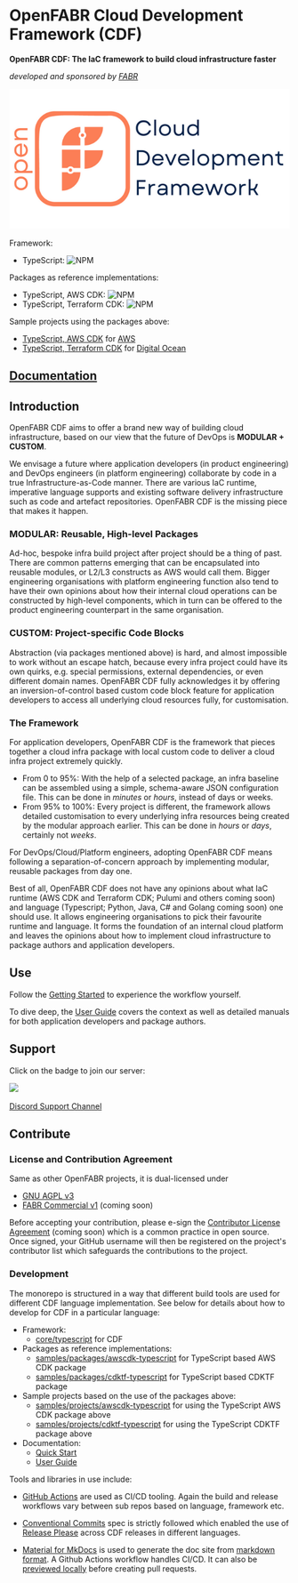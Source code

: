 # OpenFABR Cloud Development Framework (CDF)

**OpenFABR CDF: The IaC framework to build cloud infrastructure faster**

*developed and sponsored by [FABR](https://fabrhq.com?utm_source=openfabr-cdf-docs&utm_medium=md-doc&utm_campaign=general-oss)*

![OpenFABR CDK header](./docs/assets/header-640x320.png)

Framework:

- TypeScript: ![NPM](https://img.shields.io/npm/v/@openfabr/cdf)

Packages as reference implementations:

- TypeScript, AWS CDK: ![NPM](https://img.shields.io/npm/v/@openfabr/package-ri-awscdk)
- TypeScript, Terraform CDK: ![NPM](https://img.shields.io/npm/v/@openfabr/package-ri-cdktf)

Sample projects using the packages above:

  - [TypeScript, AWS CDK](./samples/projects/awscdk-typescript/README.md) for [AWS](https://aws.amazon.com)
  - [TypeScript, Terraform CDK](./samples/projects/cdktf-typescript/README.md) for [Digital Ocean](https://digitalocean.com)

## [Documentation](https://openfabr.github.io/cdf/)

## Introduction

OpenFABR CDF aims to offer a brand new way of building cloud infrastructure, based on our view that the future of DevOps is **MODULAR + CUSTOM**.

We envisage a future where application developers (in product engineering) and DevOps engineers (in platform engineering) collaborate by code in a true Infrastructure-as-Code manner. There are various IaC runtime, imperative language supports and existing software delivery infrastructure such as code and artefact repositories. OpenFABR CDF is the missing piece that makes it happen.

### MODULAR: Reusable, High-level Packages

Ad-hoc, bespoke infra build project after project should be a thing of past. There are common patterns emerging that can be encapsulated into reusable modules, or L2/L3 constructs as AWS would call them. Bigger engineering organisations with platform engineering function also tend to have their own opinions about how their internal cloud operations can be constructed by high-level components, which in turn can be offered to the product engineering counterpart in the same organisation.  

### CUSTOM: Project-specific Code Blocks

Abstraction (via packages mentioned above) is hard, and almost impossible to work without an escape hatch, because every infra project could have its own quirks, e.g. special permissions, external dependencies, or even different domain names. OpenFABR CDF fully acknowledges it by offering an inversion-of-control based custom code block feature for application developers to access all underlying cloud resources fully, for customisation.  

### The Framework

For application developers, OpenFABR CDF is the framework that pieces together a cloud infra package with local custom code to deliver a cloud infra project extremely quickly. 

- From 0 to 95%: With the help of a selected package, an infra baseline can be assembled using a simple, schema-aware JSON configuration file. This can be done in *minutes* or *hours*, instead of days or weeks.
- From 95% to 100%: Every project is different, the framework allows detailed customisation to every underlying infra resources being created by the modular approach earlier. This can be done in *hours* or *days*, certainly not *weeks*.

For DevOps/Cloud/Platform engineers, adopting OpenFABR CDF means following a separation-of-concern approach by implementing modular, reusable packages from day one.

Best of all, OpenFABR CDF does not have any opinions about what IaC runtime (AWS CDK and Terraform CDK; Pulumi and others coming soon) and language (Typescript; Python, Java, C# and Golang coming soon) one should use. It allows engineering organisations to pick their favourite runtime and language. It forms the foundation of an internal cloud platform and leaves the opinions about how to implement cloud infrastructure to package authors and application developers.

## Use

Follow the [Getting Started](./docs/get-started/quick-start.md) to experience the workflow yourself.

To dive deep, the [User Guide](./docs/user-guide/overview.md) covers the context as well as detailed manuals for both application developers and package authors.

## Support

Click on the badge to join our server:

[![](https://dcbadge.vercel.app/api/server/4ma3bVVkrv?theme=default-inverted&logoColor=FC7E56)](https://discord.gg/4ma3bVVkrv)

[Discord Support Channel](https://discord.com/channels/1039810916625162260/1039819988296552510)

## Contribute

### License and Contribution Agreement

Same as other OpenFABR projects, it is dual-licensed under

- [GNU AGPL v3](https://www.gnu.org/licenses/agpl-3.0.en.html)
- [FABR Commercial v1](#) (coming soon)

Before accepting your contribution, please e-sign the [Contributor License Agreement](#) (coming soon) which is a common practice in open source. Once signed, your GitHub username will then be registered on the project's contributor list which safeguards the contributions to the project.

### Development

The monorepo is structured in a way that different build tools are used for different CDF language implementation. See below for details about how to develop for CDF in a particular language:

- Framework:
  - [core/typescript](./core/typescript/README.md) for CDF
- Packages as reference implementations:
  - [samples/packages/awscdk-typescript](./samples/packages/awscdk-typescript/README.md) for TypeScript based AWS CDK package
  - [samples/packages/cdktf-typescript](./samples/packages/cdktf-typescript/README.md) for TypeScript based CDKTF package
- Sample projects based on the use of the packages above:
  - [samples/projects/awscdk-typescript](./samples/projects/awscdk-typescript/README.md) for using the TypeScript AWS CDK package above
  - [samples/projects/cdktf-typescript](./samples/projects/cdktf-typescript/README.md) for using the TypeScript CDKTF package above
- Documentation:
  - [Quick Start](./docs/get-started/)
  - [User Guide](./docs/user-guide/)

Tools and libraries in use include:

- [GitHub Actions](https://docs.github.com/en/actions) are used as CI/CD tooling. Again the build and release workflows vary between sub repos based on language, framework etc.

- [Conventional Commits](https://www.conventionalcommits.org/) spec is strictly followed which enabled the use of [Release Please](https://github.com/googleapis/release-please) across CDF releases in different languages.

- [Material for MkDocs](https://squidfunk.github.io/mkdocs-material/) is used to generate the doc site from [markdown format](https://www.markdownguide.org/basic-syntax/). A Github Actions workflow handles CI/CD. It can also be [previewed locally](./preview-docs.sh) before creating pull requests.
